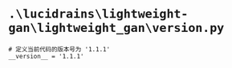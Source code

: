 # `.\lucidrains\lightweight-gan\lightweight_gan\version.py`

```
# 定义当前代码的版本号为 '1.1.1'
__version__ = '1.1.1'
```